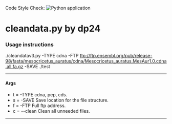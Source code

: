 Code Style Check: ![Python application](https://github.com/DLBPointon/gEVAL_cleaner/workflows/Python%20application/badge.svg?branch=master)

# cleandata.py by dp24

### Usage instructions
./cleandatav3.py -TYPE cdna -FTP ftp://ftp.ensembl.org/pub/release-98/fasta/mesocricetus_auratus/cdna/Mesocricetus_auratus.MesAur1.0.cdna.all.fa.gz -SAVE ./test

-------------
#### Args

- t = -TYPE 	cdna, pep, cds.
- s = -SAVE 	Save location for the file structure.
- f = -FTP 	Full ftp address.
- c = --clean 	Clean all unneeded files.
--------------

